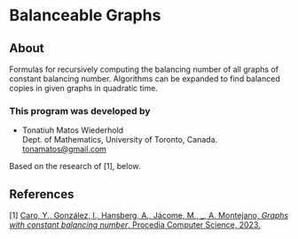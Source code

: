 # Balanceable Graphs

## About

Formulas for recursively computing the balancing number of all graphs of constant balancing number. Algorithms can be expanded to find balanced copies in given graphs in quadratic time.

### This program was developed by

- Tonatiuh Matos Wiederhold<br/>
  Dept. of Mathematics, University of Toronto, Canada.<br/>
  tonamatos@gmail.com

Based on the research of [1], below.

## References

[1] <a href="https://www.sciencedirect.com/science/article/pii/S1877050923010177">Caro, Y., González, I., Hansberg, A., Jácome, M., _, A. Montejano, *Graphs with constant balancing number*, Procedia Computer Science, 2023.</a><br/>
